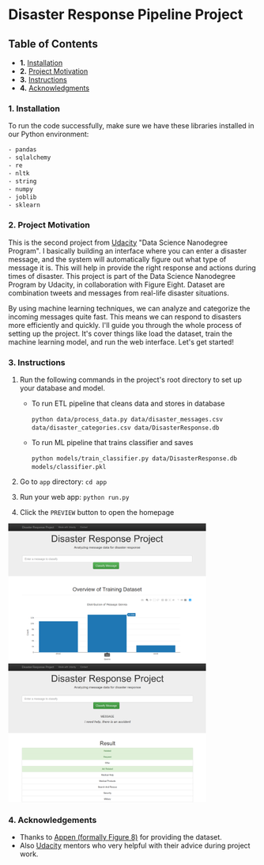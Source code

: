 
# Disaster Response Pipeline Project

## Table of Contents

- **1.** [Installation](#installation)
- **2.** [Project Motivation](#motivation)
- **3.** [Instructions](#instructions)
- **4.** [Acknowledgments](#acknow)

### 1. Installation <a name="installation"></a>
To run the code successfully, make sure we have these libraries installed in our Python environment:

    - pandas
    - sqlalchemy
    - re
    - nltk
    - string
    - numpy
    - joblib
    - sklearn

### 2. Project Motivation <a name="motivation"></a>
This is the second project from [Udacity](https://www.udacity.com/) "Data Science Nanodegree Program". I basically building an interface where you can enter a disaster message, and the system will automatically figure out what type of message it is. This will help in provide the right response and actions during times of disaster. This project is part of the Data Science Nanodegree Program by Udacity, in collaboration with Figure Eight. Dataset are combination tweets and messages from real-life disaster situations.

By using machine learning techniques, we can analyze and categorize the incoming messages quite fast. This means we can respond to disasters more efficiently and quickly. I'll guide you through the whole process of setting up the project. It's cover things like load the dataset, train the machine learning model, and run the web interface. Let's get started!

### 3. Instructions <a name="instructions"></a>
1. Run the following commands in the project's root directory to set up your database and model.

    - To run ETL pipeline that cleans data and stores in database
    
         `python data/process_data.py data/disaster_messages.csv data/disaster_categories.csv data/DisasterResponse.db`
        
    - To run ML pipeline that trains classifier and saves
    
        `python models/train_classifier.py data/DisasterResponse.db models/classifier.pkl`

2. Go to `app` directory: `cd app`

3. Run your web app: `python run.py`

4. Click the `PREVIEW` button to open the homepage

<span>
<img src="https://github.com/bernalp/disaster_response_pipeline/blob/main/sc1.png" width=400px height="280px" />
<img src="https://github.com/bernalp/disaster_response_pipeline/blob/main/sc2.png" width=400px height="280px" />
</span>


### 4. Acknowledgements <a name="acknow"></a>
- Thanks to [Appen (formally Figure 8)](https://appen.com/press-release/appen-completes-acquisition-of-figure-eight-and-achieves-critical-integration-milestone/) for providing the dataset.
- Also [Udacity](https://www.udacity.com/) mentors who very helpful with their advice during project work.


